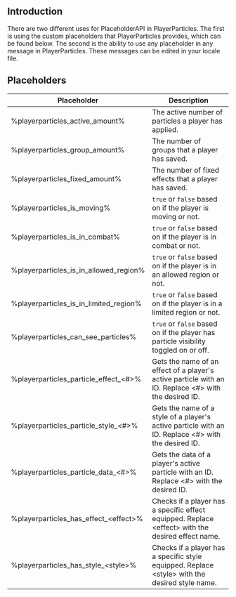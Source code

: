 ## Introduction
There are two different uses for PlaceholderAPI in PlayerParticles. The first is using the custom placeholders that PlayerParticles provides, which can be found below. The second is the ability to use any placeholder in any message in PlayerParticles. These messages can be edited in your locale file.

## Placeholders

| Placeholder | Description |
| --- | --- |
| %playerparticles_active_amount% | The active number of particles a player has applied. |
| %playerparticles_group_amount% | The number of groups that a player has saved. |
| %playerparticles_fixed_amount% | The number of fixed effects that a player has saved. |
| %playerparticles_is_moving% | `true` or `false` based on if the player is moving or not. |
| %playerparticles_is_in_combat% | `true` or `false` based on if the player is in combat or not. |
| %playerparticles_is_in_allowed_region% | `true` or `false` based on if the player is in an allowed region or not. |
| %playerparticles_is_in_limited_region% | `true` or `false` based on if the player is in a limited region or not. |
| %playerparticles_can_see_particles% | `true` or `false` based on if the player has particle visibility toggled on or off. |
| %playerparticles_particle_effect_<#>% | Gets the name of an effect of a player's active particle with an ID. Replace <#> with the desired ID. |
| %playerparticles_particle_style_<#>% | Gets the name of a style of a player's active particle with an ID. Replace <#> with the desired ID. |
| %playerparticles_particle_data_<#>% | Gets the data of a player's active particle with an ID. Replace <#> with the desired ID. |
| %playerparticles_has_effect_<effect\>% | Checks if a player has a specific effect equipped. Replace <effect\> with the desired effect name. |
| %playerparticles_has_style_<style\>% | Checks if a player has a specific style equipped. Replace <style\> with the desired style name. |
